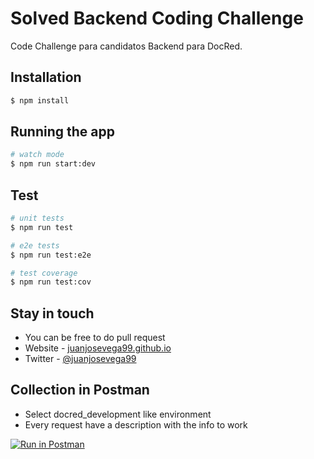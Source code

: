 # Solved Backend Coding Challenge
Code Challenge para candidatos Backend para DocRed.

## Installation

```bash
$ npm install
```

## Running the app

```bash
# watch mode
$ npm run start:dev
```

## Test

```bash
# unit tests
$ npm run test

# e2e tests
$ npm run test:e2e

# test coverage
$ npm run test:cov
```

## Stay in touch

- You can be free to do pull request
- Website - [juanjosevega99.github.io](https://juanjosevega99.github.io/)
- Twitter - [@juanjosevega99](https://twitter.com/juanjosevega99)

## Collection in Postman
- Select docred_development like environment
- Every request have a description with the info to work

[![Run in Postman](https://run.pstmn.io/button.svg)](https://app.getpostman.com/run-collection/d9805eb10e671ef0ea69#?env%5Bdocred_development%5D=W3sia2V5IjoidXJsIiwidmFsdWUiOiJodHRwOi8vbG9jYWxob3N0OjMwMDAiLCJlbmFibGVkIjp0cnVlfV0=)